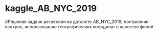 # kaggle_AB_NYC_2019
#Решение задачи регрессии на датасете AB_NYC_2019, построение изохрон, использование географических координат в качестве фичей
